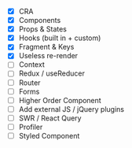 - [x] CRA
- [x] Components
- [x] Props & States
- [x] Hooks (built in + custom)
- [x] Fragment & Keys
- [x] Useless re-render
- [ ] Context
- [ ] Redux / useReducer
- [ ] Router
- [ ] Forms
- [ ] Higher Order Component
- [ ] Add external JS / jQuery plugins
- [ ] SWR / React Query
- [ ] Profiler
- [ ] Styled Component
